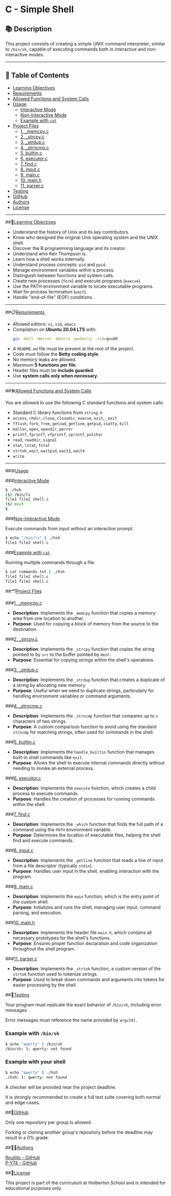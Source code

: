 # C - Simple Shell

## 📚 Description

This project consists of creating a simple UNIX command interpreter, similar to `/bin/sh`, capable of executing commands both in interactive and non-interactive modes.

---

## 📑 Table of Contents

- [Learning Objectives](#learning-objectives)
- [Requirements](#requirements)
- [Allowed Functions and System Calls](#allowed-functions-and-system-calls)
- [Usage](#usage)
  - [Interactive Mode](#interactive-mode)
  - [Non-Interactive Mode](#non-interactive-mode)
  - [Example with `cat`](#example-with-cat)
- [Project Files](#project-files)
  - [1. _memcpy.c](#memcpyc)
  - [2. _strcpy.c](#strcpyc)
  - [3. _strdup.c](#strdup)
  - [4. _strncmp.c](#strncmp)
  - [5. builtin.c](#builtin)
  - [6. executor.c](#executor)
  - [7. find.c](#find)
  - [8. input.c](#input)
  - [9. main.c](#main)
  - [10. main.h](#mainh)
  - [11. parser.c](#parser)
- [Testing](#testing)
- [GitHub](#github)
- [Authors](#authors)
- [License](#license)

---

##🎯[Learning Objectives](#learning-objectives)

- Understand the history of Unix and its key contributors.
- Know who designed the original Unix operating system and the UNIX shell.
- Discover the B programming language and its creator.
- Understand who Ken Thompson is.
- Learn how a shell works internally.
- Understand process concepts: `pid` and `ppid`.
- Manage environment variables within a process.
- Distinguish between functions and system calls.
- Create new processes (`fork`) and execute programs (`execve`).
- Use the PATH environment variable to locate executable programs.
- Wait for process termination (`wait`).
- Handle "end-of-file" (EOF) conditions.

---

##📋[Requirements](#requirements)

- Allowed editors: `vi`, `vim`, `emacs`
- Compilation on **Ubuntu 20.04 LTS** with:
  ```bash
  gcc -Wall -Werror -Wextra -pedantic -std=gnu89
  ```
- A `README.md` file must be present at the root of the project.
- Code must follow the **Betty coding style**.
- No memory leaks are allowed.
- Maximum **5 functions per file**.
- Header files must be **include guarded**.
- Use **system calls only when necessary**.

---

##🛠️[Allowed Functions and System Calls](#allowed-functions-and-system-calls)

You are allowed to use the following C standard functions and system calls:

- Standard C library functions from `string.h`
- `access`, `chdir`, `close`, `closedir`, `execve`, `exit`, `_exit`
- `fflush`, `fork`, `free`, `getcwd`, `getline`, `getpid`, `isatty`, `kill`
- `malloc`, `open`, `opendir`, `perror`
- `printf`, `fprintf`, `vfprintf`, `sprintf`, `putchar`
- `read`, `readdir`, `signal`
- `stat`, `lstat`, `fstat`
- `strtok`, `wait`, `waitpid`, `wait3`, `wait4`
- `write`

---

##⚙️[Usage](#usage)

###[Interactive Mode](#interactive-mode)

```bash
$ ./hsh
($) /bin/ls
file1 file2 shell.c
($) exit
$
```

###[Non-Interactive Mode](#non-interactive-mode)

Execute commands from input without an interactive prompt.

```bash
$ echo "/bin/ls" | ./hsh
file1 file2 shell.c
```

###[Example with `cat`](#example-with-cat)

Running multiple commands through a file:

```bash
$ cat commands.txt | ./hsh
file1 file2 shell.c
file1 file2 shell.c
```

##🗂️[Project Files](#project-files)

###[1. _memcpy.c](#memcpyc)
- **Description**: Implements the `_memcpy` function that copies a memory area from one location to another.
- **Purpose**: Used for copying a block of memory from the source to the destination.

###[2. _strcpy.c](#strcpyc)
- **Description**: Implements the `_strcpy` function that copies the string pointed to by `src` to the buffer pointed by `dest`.
- **Purpose**: Essential for copying strings within the shell's operations.

###[3. _strdup.c](#strdup)
- **Description**: Implements the `_strdup` function that creates a duplicate of a string by allocating new memory.
- **Purpose**: Useful when we need to duplicate strings, particularly for handling environment variables or command arguments.

###[4. _strncmp.c](#strncmp)
- **Description**: Implements the `_strncmp` function that compares up to `n` characters of two strings.
- **Purpose**: A custom comparison function to avoid using the standard `strncmp` for matching strings, often used for commands in the shell.

###[5. builtin.c](#builtin)
- **Description**: Implements the `handle_builtin` function that manages built-in shell commands like `exit`.
- **Purpose**: Allows the shell to execute internal commands directly without needing to invoke an external process.

###[6. executor.c](#executor)
- **Description**: Implements the `execute` function, which creates a child process to execute commands.
- **Purpose**: Handles the creation of processes for running commands within the shell.

###[7. find.c](#find)
- **Description**: Implements the `_which` function that finds the full path of a command using the `PATH` environment variable.
- **Purpose**: Determines the location of executable files, helping the shell find and execute commands.

###[8. input.c](#input)
- **Description**: Implements the `_getline` function that reads a line of input from a file descriptor (typically `stdin`).
- **Purpose**: Handles user input in the shell, enabling interaction with the program.

###[9. main.c](#main)
- **Description**: Implements the `main` function, which is the entry point of the custom shell.
- **Purpose**: Initializes and runs the shell, managing user input, command parsing, and execution.

###[10. main.h](#mainh)
- **Description**: Implements the header file `main.h`, which contains all necessary prototypes for the shell's functions.
- **Purpose**: Ensures proper function declaration and code organization throughout the shell program.

###[11. parser.c](#parser)
- **Description**: Implements the `_strtok` function, a custom version of the `strtok` function used to tokenize strings.
- **Purpose**: Used to break down commands and arguments into tokens for easier processing by the shell.

##🧪[Testing](#testing)

Your program must replicate the exact behavior of `/bin/sh`, including error messages.

Error messages must reference the name provided by `argv[0]`.

### Example with `/bin/sh`

```bash
$ echo "qwerty" | /bin/sh
/bin/sh: 1: qwerty: not found
```

### Example with your shell
```bash
$ echo "qwerty" | ./hsh
./hsh: 1: qwerty: not found
```

A checker will be provided near the project deadline.

It is strongly recommended to create a full test suite covering both normal and edge cases.

##🚀[GitHub](#github)

Only one repository per group is allowed.

Forking or cloning another group's repository before the deadline may result in a 0% grade.

##🧑‍💻[Authors](#authors)

[Roullito - GitHub](https://github.com/Roullito)  
[P-Y74 - GitHub](https://github.com/P-Y74)

##📝[License](#license)

This project is part of the curriculum at Holberton School and is intended for educational purposes only.






